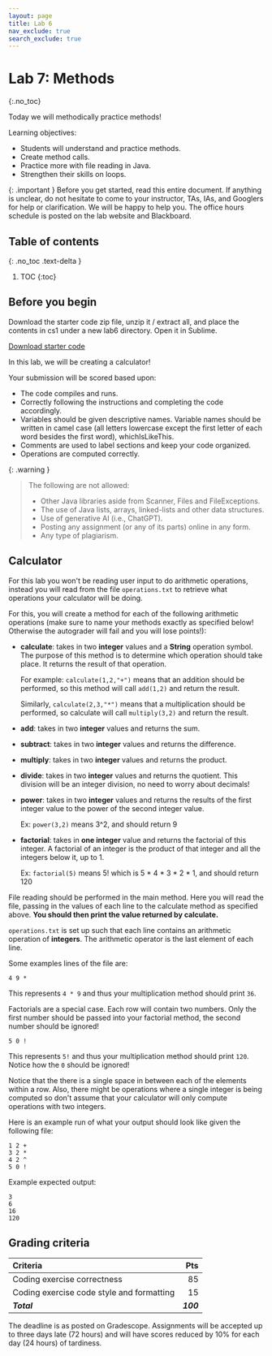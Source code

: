 ```yaml
---
layout: page
title: Lab 6
nav_exclude: true
search_exclude: true
---
```


# Lab 7: Methods
{:.no_toc}

Today we will methodically practice methods!

Learning objectives:
- Students will understand and practice methods.
- Create method calls.
- Practice more with file reading in Java.
- Strengthen their skills on loops.

{: .important }
Before you get started, read this entire document. If anything is unclear, do not
hesitate to come to your instructor, TAs, IAs, and Googlers for help or clarification. We will be happy to help
you. The office hours schedule is posted on the lab website and Blackboard.

## Table of contents
{: .no_toc .text-delta }

1. TOC
{:toc}

## Before you begin

Download the starter code zip file, unzip it / extract all, and place the contents in cs1 under a new lab6 directory. Open it in Sublime.

<a href="https://github.com/UTEP-CS-1/website/raw/main{{page.url|relative_url}}../lab7_starter.zip" class="btn btn-green">Download starter code</a>

In this lab, we will be creating a calculator!

Your submission will be scored based upon:
- The code compiles and runs.
- Correctly following the instructions and completing the code accordingly.
- Variables should be given descriptive names. Variable names should be written in camel case (all letters lowercase except the first letter of each word besides the first word), whichIsLikeThis.
- Comments are used to label sections and keep your code organized.
- Operations are computed correctly.

{: .warning }
> The following are not allowed:
> - Other Java libraries aside from Scanner, Files and FileExceptions.
> - The use of Java lists, arrays, linked-lists and other data structures.
> - Use of generative AI (i.e., ChatGPT).
> - Posting any assignment (or any of its parts) online in any form.
> - Any type of plagiarism. 

## Calculator 

For this lab you won't be reading user input to do arithmetic operations, instead you will read from the file `operations.txt` to retrieve what operations your calculator will be doing.

For this, you will create a method for each of the following arithmetic operations (make sure to name your methods exactly as specified below! Otherwise the autograder will fail and you will lose points!):

- **calculate**: takes in two **integer** values and a **String** operation symbol. The purpose of this method is to determine which operation should take place. It returns the result of that operation.

	For example:
	`calculate(1,2,"+")` means that an addition should be performed, so this method will call `add(1,2)` and return the result.

	Similarly, `calculate(2,3,"*")` means that a multiplication should be performed, so calculate will call `multiply(3,2)` and return the result.

- **add**: takes in two **integer** values and returns the sum.

- **subtract**: takes in two **integer** values and returns the difference.

- **multiply**: takes in two **integer** values and returns the product.

- **divide**: takes in two **integer** values and returns the quotient. This division will be an integer division, no need to worry about decimals!

- **power**: takes in two **integer** values and returns the results of the first integer value to the power of the second integer value. 

	Ex:
	`power(3,2)` means 3^2, and should return 9

- **factorial**: takes in **one integer** value and returns the factorial of this integer. A factorial of an integer is the product of that integer and all the integers below it, up to 1. 

	Ex:
	`factorial(5)` means 5! which is 5 * 4 * 3 * 2 * 1, and should return 120

File reading should be performed in the main method. Here you will read the file, passing in the values of each line to the calculate method as specified above. **You should then print the value returned by calculate.**

`operations.txt` is set up such that each line contains an arithmetic operation of **integers**. The arithmetic operator is the last element of each line.

Some examples lines of the file are:

```
4 9 *
```

This represents `4 * 9` and thus your multiplication method should print `36`.

Factorials are a special case. Each row will contain two numbers.
Only the first number should be passed into your factorial method, the second number should be ignored!

```
5 0 !
```

This represents `5!` and thus your multiplication method should print `120`. Notice how the `0` should be ignored!

Notice that the there is a single space in between each of the elements within a row. Also, there might be operations where a single integer is being computed so don't assume that your calculator will only compute operations with two integers.

Here is an example run of what your output should look like given the following file:
```
1 2 +
3 2 *
4 2 ^
5 0 !
```
Example expected output:
```
3
6
16
120
```

## Grading criteria

| **Criteria**                             |   **Pts** |
|:-----------------------------------------|----------:|
| Coding exercise correctness              |        85 |
| Coding exercise code style and formatting|        15 |
| **_Total_**                              | **_100_** |

The deadline is as posted on Gradescope.
Assignments will be accepted up to three days late (72 hours) and will have scores reduced by 10% for each day (24 hours) of tardiness.

